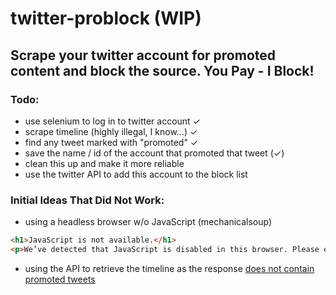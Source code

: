 # twitter-problock (WIP)

## Scrape your twitter account for promoted content and block the source. You Pay - I Block!

### Todo:

* use selenium to log in to twitter account ✓
* scrape timeline (highly illegal, I know...) ✓
* find any tweet marked with "promoted" ✓
* save the name / id of the account that promoted that tweet (✓)
* clean this up and make it more reliable
* use the twitter API to add this account to the block list

### Initial Ideas That Did Not Work:

* using a headless browser w/o JavaScript (mechanicalsoup)

```html
<h1>JavaScript is not available.</h1>
<p>We’ve detected that JavaScript is disabled in this browser. Please enable JavaScript or switch to a supported browser to continue using twitter.com. You can see a list of supported browsers in our Help Center.</p>
```

* using the API to retrieve the timeline as the response [does not contain promoted tweets](https://stackoverflow.com/questions/54081154/twitter-api-how-to-retrieve-timeline-including-promoted-or-sponsored-tweets)

